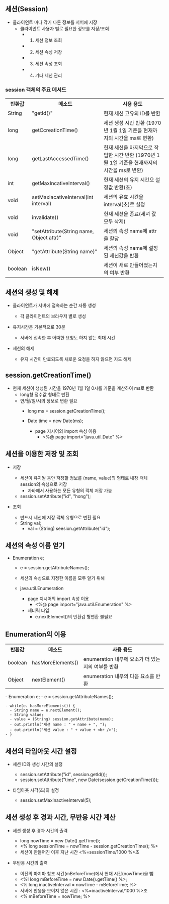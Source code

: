 ## 세션(Session)
- 클라이언트 마다 각기 다른 정보를 서버에 저장
  - 클라이언트 사용자 별로 필요한 정보를 저장/조회
    - 1. 세선 정보 조회
    - 2. 세션 속성 저장
    - 3. 세션 속성 조회
    - 4. 기타 세션 관리

### session 객체의 주요 메서드
<table>
  <th> 반환값
  <th> 메소드
  <th> 시용 용도
  <tr>
    <td>String
    <td> "getId()"
    <td>현재 세션 고유의 ID를 반환
  <tr>
    <td>long
    <td>getCcreationTime()
    <td>세션 생성 시간 반환 (1970년 1뤌 1일 기준을 현재까지의 시간을 ms로 변환)
  <tr>
    <td>long
    <td>getLastAccessedTime()
    <td>현재 세션을 마지막으로 작업한 시간 반환 (1970년 1뤌 1일 기준을 현재까지의 시간을 ms로 변환)
  <tr>
    <td>int
    <td>getMaxIncativeInterval()
    <td>현재 세션의 유지 시간으 설정값 반환(초)
  <tr>
    <td>void
    <td>setMaxIacativeInterval(int interval)
    <td>세션의 유효 시간을 interval(초)로 설정
  <tr>
    <td>void
    <td>invalidate()
    <td>현재 세션을 종료(세셔 값 모두 삭제)
  <tr>
    <td>void
    <td> "setAttribute(String name, Object attr)"
    <td>세션의 속성 name에 attr을 할당
  <tr>
    <td>Object
    <td> "getAttribute(String name)"
    <td>세션의 속성 name에 설정된 세션값을 반환
  <tr>
    <td>boolean
    <td>isNew()
    <td>세션이 새로 만들어졌는지의 여부 반환   
</table>

## 세션의 생성 및 해제
- 클라이언트가 서버에 접속하는 순간 자동 생성
  - 각 클라이언트의 브라우저 별로 생성

- 유지시간은 기본적으로 30분
  - 서버에 접속한 후 어떠한 요청도 하지 않는 최대 시간

- 세션의 해제
  - 유지 시간이 만료되도록 새로운 요청을 하지 않으면 자도 해제

## session.getCreationTime()
- 현재 세션이 생성된 시간을 1970년 1월 1일 0시를 기준을 계산하여 ms로 반환
  - long형 정수값 형태로 반환
  - 연/월/일/시의 정보로 변환 필요
      - long ms = session.getCreationTime();
      - Date time = new Date(ms);
      
        - page 지시어의 import 속성 이용
          - <%@ page import="java.util.Date" %>

## 세션을 이용한 저장 및 조회
- 저장
  - 세션이 유지될 동안 저장할 정보를 (name, value)의 형태로 내장 객체 session의 속성으로 저장
    - 자바에서 사용하는 모든 유형의 객체 저장 가능
  - session.setAttribute("id", "hong");
      
- 조회
  - 반드시 세션에 저장 객체 유형으로 변환 필요
  - String val;
    - val = (String) seesion.getAttribute("id");


## 세션의 속성 이름 얻기
- Enumeration<String> e;
  - e = session.getAttributeNames();
      
  - 세션의 속성으로 지정한 이름을 모두 알기 위해
  - java.util.Enumeration<T>
      
    - page 지시어의 import 속성 이용
      - <%@ page import="java.util.Enumeration" %>
    - 제너릭 타입
      - e.nextElement()의 반환갑 형변환 불필요
      
## Enumeration의 이용
<table>
  <th> 반환값
  <th> 메소드
  <th> 사용 용도
  <tr>
    <td> boolean
    <td> hasMoreElements()
    <td> enumeration 내부에 요소가 더 있는지의 여부를 반환
  <tr>
    <td> Object
    <td> nextElement()
    <td> enumeration 내부의 다음 요소를 반환
</table>
  - Enumeration<String> e;
    - e = session.getAttributeNames();
    
    - while(e. hasMoreElements()) {
      - String name = e.nextElement();
      - String value;
      - value = (String) session.getAttribute(name);
      - out.println("세션 name : " + name + ", ");
      - out.println("세션 value : " + value + <br />");
    - }
      
## 세션의 타임아웃 시간 설정
- 세션 ID와 생성 시간의 설정
  - session.setAttribute("id", session.getId());
  - session.setAttribute("time", new Date(session.getCreationTime()));

- 타임아웃 시각(초)의 설정
  - session.setMaxInactiveInterval(5);
      
## 세션 생성 후 경과 시간, 무반응 시간 계산
- 세션 생성 후 경과 시간의 출력
  - long nowTime = new Date().getTime();
  - <% long sessionTime = nowTime - session.getCreationTime(); %>
  - 세션이 만들어진 이후 지난 시간 <%=sessionTime/1000 %>초

- 무반응 시간의 출력
  - 이전의 마지마 참조 시간(mBeforeTime)에서 현재 시간(nowTime)을 뺌
  - <%! long mBeforeTime = new Date().getTime() %>;
  - <% long inactiveInterval = nowTime - mBeforeTime; %>
  - 서버에 반응을 보이지 않은 시간 : <%=inactiveInterval/1000 %>초
  - <% mBeforeTime = nowTime; %>
      
      
      
      
      
      
      
      
      
      
      
      
      
      
      
      
      
      
      
      



